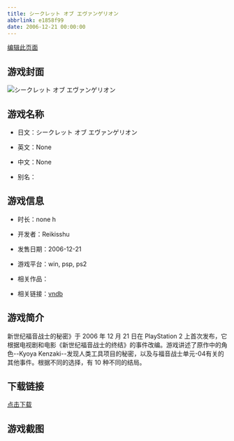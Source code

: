 ```yaml
---
title: シークレット オブ エヴァンゲリオン
abbrlink: e1858f99
date: 2006-12-21 00:00:00
---
```

[编辑此页面](https://github.com/ACG-3/ADV3-source/blob/main/source/_posts/games/%E3%82%B7%E3%83%BC%E3%82%AF%E3%83%AC%E3%83%83%E3%83%88%20%E3%82%AA%E3%83%96%20%E3%82%A8%E3%83%B4%E3%82%A1%E3%83%B3%E3%82%B2%E3%83%AA%E3%82%AA%E3%83%B3.md)

## 游戏封面

![シークレット オブ エヴァンゲリオン](https%3A//pan.timero.xyz/onedrive/img_lib_001/%E3%82%B7%E3%83%BC%E3%82%AF%E3%83%AC%E3%83%83%E3%83%88%20%E3%82%AA%E3%83%96%20%E3%82%A8%E3%83%B4%E3%82%A1%E3%83%B3%E3%82%B2%E3%83%AA%E3%82%AA%E3%83%B3_cover.avif)


## 游戏名称

- 日文：シークレット オブ エヴァンゲリオン
- 英文：None
- 中文：None

- 别名：


## 游戏信息

- 时长：none h
- 开发者：Reikisshu
- 发售日期：2006-12-21
- 游戏平台：win, psp, ps2
- 相关作品：

- 相关链接：[vndb](https://vndb.org/v45095)


## 游戏简介

新世纪福音战士的秘密》于 2006 年 12 月 21 日在 PlayStation 2 上首次发布，它根据电视剧和电影《新世纪福音战士的终结》的事件改编。游戏讲述了原作中的角色--Kyoya Kenzaki--发现人类工具项目的秘密，以及与福音战士单元-04有关的其他事件。根据不同的选择，有 10 种不同的结局。




## 下载链接

[点击下载](https://pan.timero.xyz/onedrive/adv_lib_001/%E3%82%B7%E3%83%BC%E3%82%AF%E3%83%AC%E3%83%83%E3%83%88%20%E3%82%AA%E3%83%96%20%E3%82%A8%E3%83%B4%E3%82%A1%E3%83%B3%E3%82%B2%E3%83%AA%E3%82%AA%E3%83%B3)


## 游戏截图


